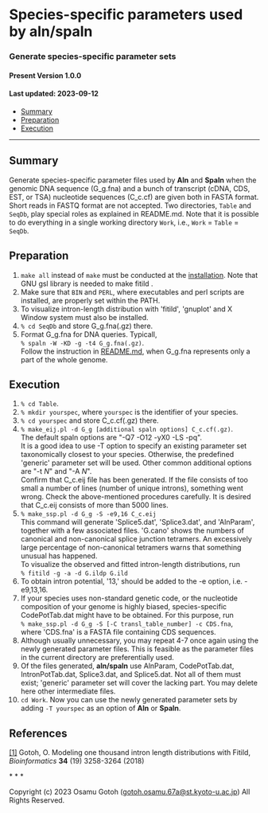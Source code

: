 # Species-specific parameters used by aln/spaln

### Generate species-specific parameter sets
#### Present Version 1.0.0
#### Last updated: 2023-09-12

- [Summary](#Sm)
- [Preparation](#Pp)
- [Execution](#Exec)

* * *

## <a name="Sm">Summary</a>

Generate species-specific parameter files used by **Aln** and **Spaln** when 
the genomic DNA sequence (G_g.fna) and a bunch of transcript (cDNA, CDS, 
EST, or TSA) nucleotide sequences (C_c.cf) are given both in FASTA format. 
Short reads in FASTQ format are not accepted. Two directories, `Table` and 
`SeqDb`, play special roles as explained in README.md. Note that it 
is possible to do everything in a single working directory `Work`, i.e., 
`Work` = `Table` = `SeqDb`.

## <a name="Pp">Preparation</a>

1. `make all` instead of `make` must be conducted at the [installation](README.md). 
Note that GNU gsl library is needed to make fitild .
2. Make sure that `BIN` and `PERL`, where executables and perl scripts are 
installed, are properly set within the PATH.
3. To visualize intron-length distribution with 'fitild', 'gnuplot' and X Window
   system must also be installed.
4. `% cd SeqDb` and store G_g.fna(.gz) there.
5. Format G_g.fna for DNA queries. Typicall,  
   `% spaln -W -KD -g -t4 G_g.fna(.gz)`.  
   Follow the instruction in [README.md](README.md), when G_g.fna represents 
only a part of the whole genome.

## <a name="Exec">Execution</a>

1. `% cd Table`.
2. `% mkdir yourspec`, where `yourspec` is the identifier of your species.
3. `% cd yourspec` and store C_c.cf(.gz) there. 
4. `% make_eij.pl -d G_g [additional spaln options] C_c.cf(.gz)`.  
   The default spaln options are "-Q7 -O12 -yX0 -LS -pq".  
   It is a good idea to use -T option to specify an existing parameter set 
   taxonomically closest to your species. Otherwise, the predefined 
   'generic' parameter set will be used. Other common additional options are 
   "-t _N_" and "-A _N_".  
   Confirm that C_c.eij file has been generated. If the file consists of too 
   small a number of lines (number of unique introns), something went wrong. 
   Check the above-mentioned procedures carefully. It is desired that C_c.eij 
   consists of more than 5000 lines.  
5. `% make_ssp.pl -d G_g -S -e9,16 C_c.eij`  
   This command will generate 'Splice5.dat', 'Splice3.dat', and 'AlnParam', 
together with a few associated files. 'G.cano' shows the numbers of canonical 
and non-canonical splice junction tetramers. An excessively large percentage of 
non-canonical tetramers warns that something unusual has happened.  
   To visualize the observed and fitted intron-length distributions, run  
   `% fitild -g -a -d G.ildp G.ild`
6. To obtain intron potential, '13,' should be added to the -e option,
i.e. -e9,13,16.
7. If your species uses non-standard genetic code, or the nucleotide 
composition of your genome is highly biased, species-specific CodePotTab.dat 
might have to be obtained. For this purpose, run  
   `% make_ssp.pl -d G_g -S [-C transl_table_number] -c CDS.fna`,  
   where 'CDS.fna' is a FASTA file containing CDS sequences.
8. Although usually unnecessary, you may repeat 4-7 once again using the newly 
generated parameter files. This is feasible as the parameter files in the 
current directory are preferentially used.
9. Of the files generated, **aln/spaln** use AlnParam, CodePotTab.dat, 
   IntronPotTab.dat, Splice3.dat, and Splice5.dat. Not all of them must 
   exist; 'generic' parameter set will cover the lacking part. You may 
   delete here other intermediate files.
10. `cd Work`. Now you can use the newly generated parameter sets by adding 
`-T yourspec` as an option of **Aln** or **Spaln**.

## <a name="Ref">References</a>

<a name="Ref1">[[1]](https://doi.org/10.1093/bioinformatics/bty353) Gotoh, O. 
Modeling one thousand intron length distributions with Fitild, *Bioinformatics*
**34** (19) 3258-3264 (2018) 

\* * *

Copyright (c) 2023 Osamu Gotoh (gotoh.osamu.67a@st.kyoto-u.ac.jp) All Rights Reserved.
